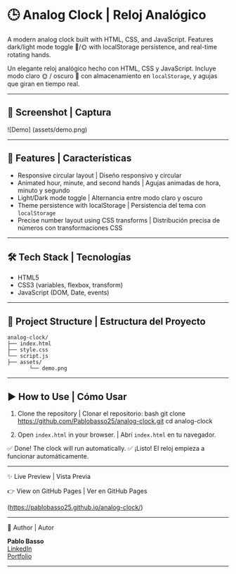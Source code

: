 # 🕒 Analog Clock | Reloj Analógico

A modern analog clock built with HTML, CSS, and JavaScript. Features dark/light mode toggle 🌙/🌞 with localStorage persistence, and real-time rotating hands.

Un elegante reloj analógico hecho con HTML, CSS y JavaScript. Incluye modo claro 🌞 / oscuro 🌙 con almacenamiento en `localStorage`, y agujas que giran en tiempo real.

---

## 📸 Screenshot | Captura

![Demo] (assets/demo.png)

---

## 🚀 Features | Características

- Responsive circular layout | Diseño responsivo y circular  
- Animated hour, minute, and second hands | Agujas animadas de hora, minuto y segundo  
- Light/Dark mode toggle | Alternancia entre modo claro y oscuro  
- Theme persistence with localStorage | Persistencia del tema con `localStorage`  
- Precise number layout using CSS transforms | Distribución precisa de números con transformaciones CSS  

---

## 🛠️ Tech Stack | Tecnologías

- HTML5  
- CSS3 (variables, flexbox, transform)  
- JavaScript (DOM, Date, events)  

---

## 📁 Project Structure | Estructura del Proyecto

```
analog-clock/
├── index.html
├── style.css
└── script.js
├── assets/
       └── demo.png

```

---

## ▶️ How to Use | Cómo Usar

1. Clone the repository | Clonar el repositorio:
bash
git clone https://github.com/Pablobasso25/analog-clock.git
cd analog-clock

2. Open `index.html` in your browser. |  Abrí `index.html` en tu navegador.

✅ Done! The clock will run automatically.
✅ ¡Listo! El reloj empieza a funcionar automáticamente.


---


✨ Live Preview | Vista Previa

👉 View on GitHub Pages | Ver en GitHub Pages

(https://pablobasso25.github.io/analog-clock/)


---

👤 Author | Autor

**Pablo Basso**  
[LinkedIn](https://www.linkedin.com/in/pablo-basso-40b93b34b/)  
[Portfolio]()

---
